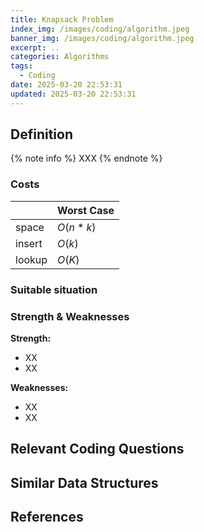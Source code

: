 ```yaml
---
title: Knapsack Problem
index_img: /images/coding/algorithm.jpeg
banner_img: /images/coding/algorithm.jpeg
excerpt: ..
categories: Algorithms
tags:
  - Coding
date: 2025-03-20 22:53:31
updated: 2025-03-20 22:53:31
---
```


## Definition
{% note info %}
XXX
{% endnote %}

### Costs
|        | Worst Case |
| ------ | ---------- |
| space  | $O(n * k)$   |
| insert | $O(k)$       |
| lookup | $O(K)$       |

### Suitable situation

### Strength & Weaknesses

**Strength:**
- XX
- XX

**Weaknesses:**
- XX
- XX

## Relevant Coding Questions


## Similar Data Structures


## References